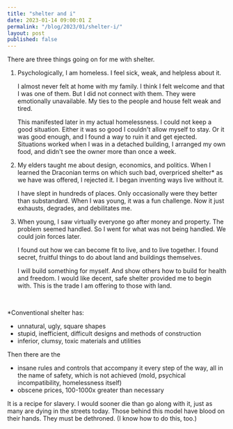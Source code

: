 ```yaml
---
title: "shelter and i"
date: 2023-01-14 09:00:01 Z
permalink: "/blog/2023/01/shelter-i/"
layout: post
published: false
---
```


There are three things going on for me with shelter.

1. Psychologically, I am homeless. I feel sick, weak, and helpless about it. 

    I almost never felt at home with my family. I think I felt welcome and that I was one of them. But I did not connect with them. They were emotionally unavailable. My ties to the people and house felt weak and tired.

    This manifested later in my actual homelessness. I could not keep a good situation. Either it was so good I couldn't allow myself to stay. Or it was good enough, and I found a way to ruin it and get ejected. Situations worked when I was in a detached building, I arranged my own food, and didn't see the owner more than once a week.
2. My elders taught me about design, economics, and politics. When I learned the Draconian terms on which such bad, overpriced shelter* as we have was offered, I rejected it. I began inventing ways live without it. 

    I have slept in hundreds of places. Only occasionally were they better than substandard. When I was young, it was a fun challenge. Now it just exhausts, degrades, and debilitates me.
3. When young, I saw virtually everyone go after money and property. The problem seemed handled. So I went for what was not being handled. We could join forces later.

    I found out how we can become fit to live, and to live together. I found secret, fruitful things to do about land and buildings themselves. 

    I will build something for myself. And show others how to build for health and freedom. I would like decent, safe shelter provided me to begin with. This is the trade I am offering to those with land.

&nbsp;

*Conventional shelter has:

- unnatural, ugly, square shapes
- stupid, inefficient, difficult designs and methods of construction
- inferior, clumsy, toxic materials and utilities

Then there are the 

- insane rules and controls that accompany it every step of the way, all in the name of safety, which is not achieved (mold, psychical incompatibility, homelessness itself)
- obscene prices, 100-1000x greater than necessary

It is a recipe for slavery. I would sooner die than go along with it, just as many are dying in the streets today. Those behind this model have blood on their hands. They must be dethroned. (I know how to do this, too.)
